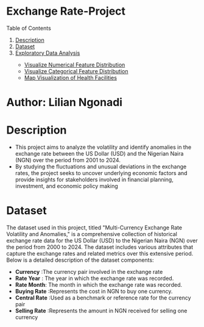 # Exchange Rate-Project
<!-- About The Project -->

<a name="readme-top"></a>

<!-- TABLE OF CONTENTS -->


<summary>Table of Contents</summary>
<ol>
  <li><a href="#description">Description</a></li>
  <li><a href="#dataset">Dataset</a></li>
     <li><a href="#exploratory-data-analysis">Exploratory Data Analysis</a></li>
    <ul>
      <li><a href="#visualize-numerical-feature-distribution">Visualize Numerical Feature Distribution</a></li>
      <li><a href="#visualize-categorical-feature-distribution">Visualize Categorical Feature Distribution</a></li>
      <li><a href="map-visualization-of-health-facilities">Map Visualization of Health Facilities</a></li>     
    </ul>
  </li>
  </li>
</ol>


# Author: Lilian Ngonadi

# Description

- This project aims to analyze the volatility and identify anomalies in the exchange rate between the US Dollar (USD) and the Nigerian Naira (NGN) over the period from 2001 to 2024. 
- By studying the fluctuations and unusual deviations in the exchange rates, the project seeks to uncover underlying economic factors and provide insights for stakeholders involved in financial planning, investment, and economic policy making

# Dataset

The dataset used in this project, titled "Multi-Currency Exchange Rate Volatility and Anomalies," is a comprehensive collection of historical exchange rate data for the US Dollar (USD) to the Nigerian Naira (NGN) over the period from 2000 to 2024. The dataset includes various attributes that capture the exchange rates and related metrics over this extensive period. Below is a detailed description of the dataset components:

- **Currency** :The currency pair involved in the exchange rate
- **Rate Year** : The year in which the exchange rate was recorded.
- **Rate Month**: The month in which the exchange rate was recorded.
- **Buying Rate** :Represents the cost in NGN to buy one currency.
- **Central Rate** :Used as a benchmark or reference rate for the currency pair
- **Selling Rate** :Represents the amount in NGN received for selling one currency

